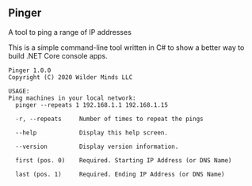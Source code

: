 ## Pinger


A tool to ping a range of IP addresses

This is a simple command-line tool written in C# to show a better way to build .NET Core console apps.

```
Pinger 1.0.0
Copyright (C) 2020 Wilder Minds LLC

USAGE:
Ping machines in your local network:
  pinger --repeats 1 192.168.1.1 192.168.1.15

  -r, --repeats     Number of times to repeat the pings

  --help            Display this help screen.

  --version         Display version information.

  first (pos. 0)    Required. Starting IP Address (or DNS Name)

  last (pos. 1)     Required. Ending IP Address (or DNS Name)
```
